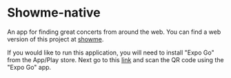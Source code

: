 # Showme-native

An app for finding great concerts from around the web. You can find a web version of this project at [showme](https://www.showme.band).

If you would like to run this application, you will need to install "Expo Go" from the App/Play store. Next go to this [link](https://expo.io/@samwise__/projects/showme) and scan the QR code using the "Expo Go" app.

